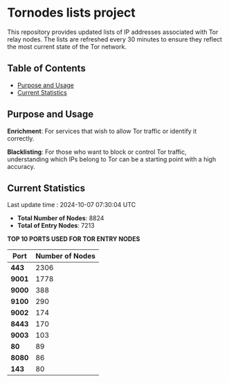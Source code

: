 # Tornodes lists project

This repository provides updated lists of IP addresses associated with Tor relay nodes. The lists are refreshed every 30 minutes to ensure they reflect the most current state of the Tor network.

## Table of Contents

- [Purpose and Usage](#purpose-and-usage)
- [Current Statistics](#current-statistics)


## Purpose and Usage

**Enrichment**: For services that wish to allow Tor traffic or identify it correctly.

**Blacklisting**: For those who want to block or control Tor traffic, understanding which IPs belong to Tor can be a starting point with a high accuracy.

## Current Statistics

Last update time : 2024-10-07 07:30:04 UTC

- **Total Number of Nodes**: 8824
- **Total of Entry Nodes**: 7213

**TOP 10 PORTS USED FOR TOR ENTRY NODES**

| **Port** | **Number of Nodes** |
|------|-----------------|
| **443**   | 2306  |
| **9001**   | 1778  |
| **9000**   | 388  |
| **9100**   | 290  |
| **9002**   | 174  |
| **8443**   | 170  |
| **9003**   | 103  |
| **80**   | 89  |
| **8080**   | 86  |
| **143**   | 80  |

